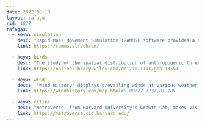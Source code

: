```yaml
---
date: 2022-08-10
layout: rafaga
rid: 1877
rafagas:
  - keyw: simulation
    desc: "Rapid Mass Movement Simulation (RAMMS) software provides a GUI to model the behavior of avalanches, debris flows and rockfalls and their interaction with mitigation measures to generate risk mapping"
    link: https://ramms.slf.ch/en/

  - keyw: birds
    desc: "The study of the spatial distribution of anthropogenic threats on the population of migratory bird species has allowed the creation of specific risk maps for 103 Afro-Palearctic migratory birds that breed in Europe"
    link: https://onlinelibrary.wiley.com/doi/10.1111/geb.13551

  - keyw: wind
    desc: '"Wind History" displays prevailing winds at various weather stations, primarily airports, to help pilots better understand typical wind patterns'
    link: https://windhistory.com/map.html#8.00/27.123/-81.185

  - keyw: cities
    desc: "Metroverse, from Harvard University's Growth Lab, makes visible what a city is good at today to help understand what it can become tomorrow based on its technological capabilities and knowledge"
    link: https://metroverse.cid.harvard.edu/
---
```

